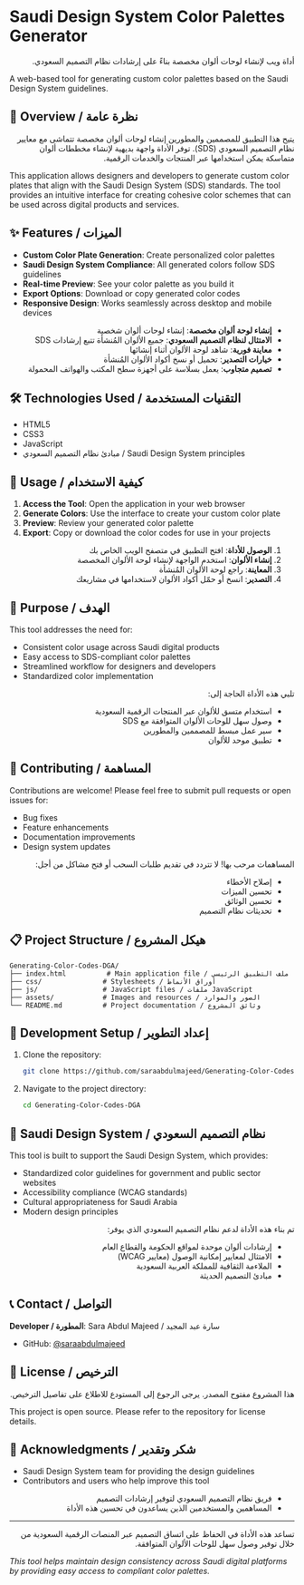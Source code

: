 # Saudi Design System Color Palettes Generator

<div dir="rtl">
أداة ويب لإنشاء لوحات ألوان مخصصة بناءً على إرشادات نظام التصميم السعودي.
</div>

A web-based tool for generating custom color palettes based on the Saudi Design System guidelines.

## 🎨 Overview / نظرة عامة

<div dir="rtl">
يتيح هذا التطبيق للمصممين والمطورين إنشاء لوحات ألوان مخصصة تتماشى مع معايير نظام التصميم السعودي (SDS). توفر الأداة واجهة بديهية لإنشاء مخططات ألوان متماسكة يمكن استخدامها عبر المنتجات والخدمات الرقمية.
</div>

This application allows designers and developers to generate custom color plates that align with the Saudi Design System (SDS) standards. The tool provides an intuitive interface for creating cohesive color schemes that can be used across digital products and services.

## ✨ Features / الميزات


- **Custom Color Plate Generation**: Create personalized color palettes
- **Saudi Design System Compliance**: All generated colors follow SDS guidelines
- **Real-time Preview**: See your color palette as you build it
- **Export Options**: Download or copy generated color codes
- **Responsive Design**: Works seamlessly across desktop and mobile devices

<div dir="rtl">

- **إنشاء لوحة ألوان مخصصة**: إنشاء لوحات ألوان شخصية
- **الامتثال لنظام التصميم السعودي**: جميع الألوان المُنشأة تتبع إرشادات SDS
- **معاينة فورية**: شاهد لوحة الألوان أثناء إنشائها
- **خيارات التصدير**: تحميل أو نسخ أكواد الألوان المُنشأة
- **تصميم متجاوب**: يعمل بسلاسة على أجهزة سطح المكتب والهواتف المحمولة

</div>

## 🛠 Technologies Used / التقنيات المستخدمة

- HTML5
- CSS3
- JavaScript
- <span dir="rtl">مبادئ نظام التصميم السعودي</span> / Saudi Design System principles

## 📱 Usage / كيفية الاستخدام


1. **Access the Tool**: Open the application in your web browser
2. **Generate Colors**: Use the interface to create your custom color plate
3. **Preview**: Review your generated color palette
4. **Export**: Copy or download the color codes for use in your projects

<div dir="rtl">

1. **الوصول للأداة**: افتح التطبيق في متصفح الويب الخاص بك
2. **إنشاء الألوان**: استخدم الواجهة لإنشاء لوحة الألوان المخصصة
3. **المعاينة**: راجع لوحة الألوان المُنشأة
4. **التصدير**: انسخ أو حمّل أكواد الألوان لاستخدامها في مشاريعك

</div>

## 🎯 Purpose / الهدف


This tool addresses the need for:
- Consistent color usage across Saudi digital products
- Easy access to SDS-compliant color palettes
- Streamlined workflow for designers and developers
- Standardized color implementation

<div dir="rtl">

تلبي هذه الأداة الحاجة إلى:
- استخدام متسق للألوان عبر المنتجات الرقمية السعودية
- وصول سهل للوحات الألوان المتوافقة مع SDS
- سير عمل مبسط للمصممين والمطورين
- تطبيق موحد للألوان

</div>

## 🤝 Contributing / المساهمة


Contributions are welcome! Please feel free to submit pull requests or open issues for:
- Bug fixes
- Feature enhancements
- Documentation improvements
- Design system updates

<div dir="rtl">

المساهمات مرحب بها! لا تتردد في تقديم طلبات السحب أو فتح مشاكل من أجل:
- إصلاح الأخطاء
- تحسين الميزات
- تحسين الوثائق
- تحديثات نظام التصميم

</div>

## 📋 Project Structure / هيكل المشروع

```
Generating-Color-Codes-DGA/
├── index.html          # Main application file / ملف التطبيق الرئيسي
├── css/               # Stylesheets / أوراق الأنماط
├── js/                # JavaScript files / ملفات JavaScript
├── assets/            # Images and resources / الصور والموارد
└── README.md          # Project documentation / وثائق المشروع
```

## 🔧 Development Setup / إعداد التطوير


1. Clone the repository:
   ```bash
   git clone https://github.com/saraabdulmajeed/Generating-Color-Codes-DGA.git
   ```

2. Navigate to the project directory:
   ```bash
   cd Generating-Color-Codes-DGA
   ```
## 🎨 Saudi Design System / نظام التصميم السعودي


This tool is built to support the Saudi Design System, which provides:
- Standardized color guidelines for government and public sector websites
- Accessibility compliance (WCAG standards)
- Cultural appropriateness for Saudi Arabia
- Modern design principles

<div dir="rtl">

تم بناء هذه الأداة لدعم نظام التصميم السعودي الذي يوفر:
- إرشادات ألوان موحدة لمواقع الحكومة والقطاع العام
- الامتثال لمعايير إمكانية الوصول (معايير WCAG)
- الملاءمة الثقافية للمملكة العربية السعودية
- مبادئ التصميم الحديثة

</div>

## 📞 Contact / التواصل

**Developer / المطورة**: Sara Abdul Majeed / سارة عبد المجيد
- GitHub: [@saraabdulmajeed](https://github.com/saraabdulmajeed)

## 📄 License / الترخيص

<div dir="rtl">
هذا المشروع مفتوح المصدر. يرجى الرجوع إلى المستودع للاطلاع على تفاصيل الترخيص.
</div>

This project is open source. Please refer to the repository for license details.

## 🙏 Acknowledgments / شكر وتقدير


- Saudi Design System team for providing the design guidelines
- Contributors and users who help improve this tool

<div dir="rtl">

- فريق نظام التصميم السعودي لتوفير إرشادات التصميم
- المساهمين والمستخدمين الذين يساعدون في تحسين هذه الأداة

</div>

---

<div dir="rtl">
تساعد هذه الأداة في الحفاظ على اتساق التصميم عبر المنصات الرقمية السعودية من خلال توفير وصول سهل للوحات الألوان المتوافقة.
</div>

*This tool helps maintain design consistency across Saudi digital platforms by providing easy access to compliant color palettes.*
